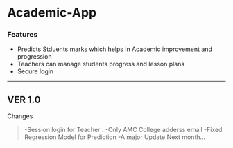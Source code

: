 # Academic-App


### Features

- Predicts Stduents marks which helps in Academic improvement and progression 
- Teachers can manage students progress and lesson plans 
- Secure login 




 ---
 VER 1.0
 ---
Changes 
> -Session login for Teacher .
> -Only AMC College adderss email 
> -Fixed Regression Model for Prediction 
> -A major Update Next month...

